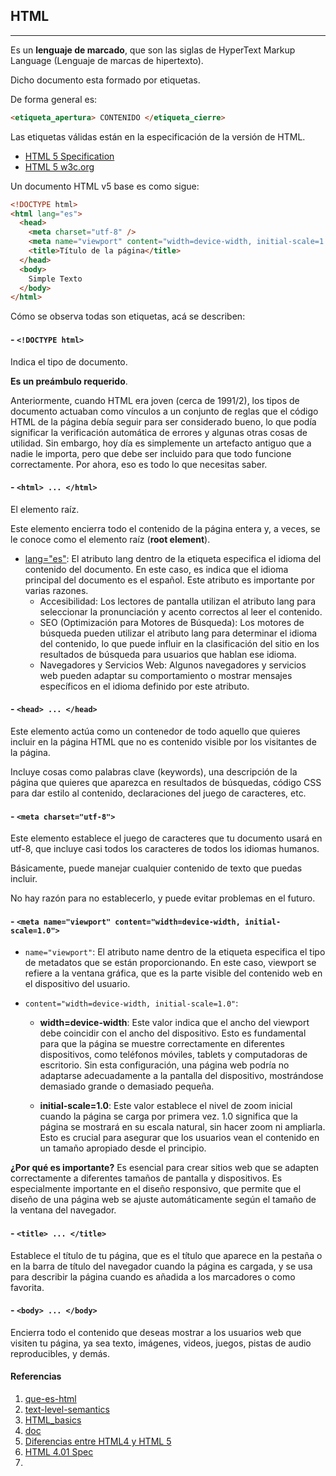 ## HTML
---
Es un **lenguaje de marcado**, que son las siglas de HyperText Markup Language (Lenguaje de marcas de hipertexto).  

Dicho documento esta formado por etiquetas.  

De forma general es:

```html
<etiqueta_apertura> CONTENIDO </etiqueta_cierre>
```

Las etiquetas válidas están en la especificación de la versión de HTML.
- [HTML 5 Specification](https://html.spec.whatwg.org/multipage/)
- [HTML 5 w3c.org](https://www.w3.org/TR/2011/WD-html5-20110405/)

Un documento HTML v5 base es como sigue:

```html
<!DOCTYPE html>
<html lang="es">
  <head>
    <meta charset="utf-8" />
    <meta name="viewport" content="width=device-width, initial-scale=1.0">
    <title>Título de la página</title>
  </head>
  <body>
    Simple Texto
  </body>
</html>
```
Cómo se observa todas son etiquetas, acá se describen:

#### - `<!DOCTYPE html>`  
Indica el tipo de documento. 

**Es un preámbulo requerido**.

Anteriormente, cuando HTML era joven (cerca de 1991/2), los tipos de documento actuaban como vínculos a un conjunto de reglas que el código HTML de la página debía seguir para ser considerado bueno, lo que podía significar la verificación automática de errores y algunas otras cosas de utilidad.
Sin embargo, hoy día es simplemente un artefacto antiguo que a nadie le importa, pero que debe ser incluido para que todo funcione correctamente. Por ahora, eso es todo lo que necesitas saber.

#### - `<html> ... </html>` 

El elemento raíz.

Este elemento encierra todo el contenido de la página entera y, a veces, se le conoce como el elemento raíz (**root element**).

* [lang="es"](https://html.spec.whatwg.org/multipage/dom.html#attr-lang): 
El atributo lang dentro de la etiqueta <html> especifica el idioma del contenido del documento. En este caso, es indica que el idioma principal del documento es el español. Este atributo es importante por varias razones.  
  - Accesibilidad: Los lectores de pantalla utilizan el atributo lang para seleccionar la pronunciación y acento correctos al leer el contenido.  
  - SEO (Optimización para Motores de Búsqueda): Los motores de búsqueda pueden utilizar el atributo lang para determinar el idioma del contenido, lo que puede influir en la clasificación del sitio en los resultados de búsqueda para usuarios que hablan ese idioma.  
  - Navegadores y Servicios Web: Algunos navegadores y servicios web pueden adaptar su comportamiento o mostrar mensajes específicos en el idioma definido por este atributo.  

#### - `<head> ... </head>` 

Este elemento actúa como un contenedor de todo aquello que quieres incluir en la página HTML que no es contenido visible por los visitantes de la página.

Incluye cosas como palabras clave (keywords), una descripción de la página que quieres que aparezca en resultados de búsquedas, código CSS para dar estilo al contenido, declaraciones del juego de caracteres, etc.

#### - `<meta charset="utf-8">`

Este elemento establece el juego de caracteres que tu documento usará en utf-8, que incluye casi todos los caracteres de todos los idiomas humanos.

Básicamente, puede manejar cualquier contenido de texto que puedas incluir. 

No hay razón para no establecerlo, y puede evitar problemas en el futuro.

#### - `<meta name="viewport" content="width=device-width, initial-scale=1.0">`
* `name="viewport"`:
  El atributo name dentro de la etiqueta <meta> especifica el tipo de metadatos que se están proporcionando. En este caso, viewport se refiere a la ventana gráfica, que es la parte visible del contenido web en el dispositivo del usuario.  

* `content="width=device-width, initial-scale=1.0"`:
  - **width=device-width**: Este valor indica que el ancho del viewport debe coincidir con el ancho del dispositivo. Esto es fundamental para que la página se muestre correctamente en diferentes dispositivos, como teléfonos móviles, tablets y computadoras de escritorio. Sin esta configuración, una página web podría no adaptarse adecuadamente a la pantalla del dispositivo, mostrándose demasiado grande o demasiado pequeña.  

  - **initial-scale=1.0**: Este valor establece el nivel de zoom inicial cuando la página se carga por primera vez. 1.0 significa que la página se mostrará en su escala natural, sin hacer zoom ni ampliarla. Esto es crucial para asegurar que los usuarios vean el contenido en un tamaño apropiado desde el principio.

**¿Por qué es importante?**
Es esencial para crear sitios web que se adapten correctamente a diferentes tamaños de pantalla y dispositivos. Es especialmente importante en el diseño responsivo, que permite que el diseño de una página web se ajuste automáticamente según el tamaño de la ventana del navegador.

#### - `<title> ... </title>` 
Establece el título de tu página, que es el título que aparece en la pestaña o en la barra de título del navegador cuando la página es cargada, y se usa para describir la página cuando es añadida a los marcadores o como favorita.

#### - `<body> ... </body>` 
Encierra todo el contenido que deseas mostrar a los usuarios web que visiten tu página, ya sea texto, imágenes, videos, juegos, pistas de audio reproducibles, y demás.


#### Referencias
1. [que-es-html](https://lenguajehtml.com/html/introduccion/que-es-html/)
2. [text-level-semantics](https://html.spec.whatwg.org/multipage/text-level-semantics.html)
3. [HTML_basics](https://developer.mozilla.org/es/docs/Learn/Getting_started_with_the_web/HTML_basics)
4. [doc](https://html.spec.whatwg.org/multipage/dom.html#attr-lang)
5. [Diferencias entre HTML4 y HTML 5](https://www.w3.org/TR/html5-diff/)
6. [HTML 4.01 Spec](https://www.w3.org/TR/html401/)
7. 